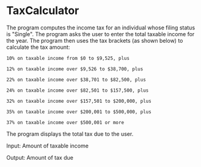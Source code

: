 # TaxCalculator

The program computes the income tax for an individual whose filing status is "Single". The program asks the user to enter the total taxable income for the year. The program then uses the tax brackets (as shown below) to calculate the tax amount:
    
    10% on taxable income from $0 to $9,525, plus
    
    12% on taxable income over $9,526 to $38,700, plus
    
    22% on taxable income over $38,701 to $82,500, plus
    
    24% on taxable income over $82,501 to $157,500, plus
    
    32% on taxable income over $157,501 to $200,000, plus
    
    35% on taxable income over $200,001 to $500,000, plus
    
    37% on taxable income over $500,001 or more

The program displays the total tax due to the user.

Input: Amount of taxable income

Output: Amount of tax due

